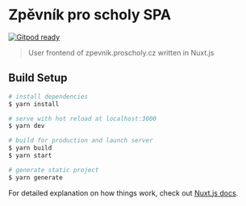 # Zpěvník pro scholy SPA

[![Gitpod ready](https://img.shields.io/badge/Gitpod-ready-blue?logo=gitpod)](https://gitpod.io/#https://github.com/proscholy/zpevnik-proscholy-spa)

>  User frontend of zpevnik.proscholy.cz written in Nuxt.js

## Build Setup

```bash
# install dependencies
$ yarn install

# serve with hot reload at localhost:3000
$ yarn dev

# build for production and launch server
$ yarn build
$ yarn start

# generate static project
$ yarn generate
```

For detailed explanation on how things work, check out [Nuxt.js docs](https://nuxtjs.org).
